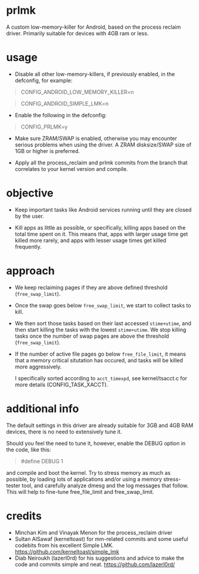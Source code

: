 # prlmk

A custom low-memory-killer for Android, based on the process reclaim driver.
Primarily suitable for devices with 4GB ram or less.

# usage

 - Disable all other low-memory-killers, if previously enabled, in the defconfig, for example:
> CONFIG_ANDROID_LOW_MEMORY_KILLER=n

> CONFIG_ANDROID_SIMPLE_LMK=n

 - Enable the following in the defconfig:
 > CONFIG_PRLMK=y
 
- Make sure ZRAM/SWAP is enabled, otherwise you may encounter serious problems when using the driver. 
  A ZRAM disksize/SWAP size of 1GB or higher is preferred.

- Apply all the process_reclaim and prlmk commits from the branch that correlates to your kernel version and compile.

# objective

- Keep important tasks like Android services running
  until they are closed by the user.

- Kill apps as little as possible, or specifically, killing apps based
  on the total time spent on it. This means that, apps with larger usage
  time get killed more rarely, and apps with lesser usage times get
  killed frequently.

# approach

- We keep reclaiming pages if they are above defined threshold
  (`free_swap_limit`).

- Once the swap goes below `free_swap_limit`, we start to collect tasks to kill.

- We then sort those tasks based on their last accessed `stime+utime`,
  and then start killing the tasks with the lowest `stime+utime`. We stop
  killing tasks once the number of swap pages are above the threshold
  (`free_swap_limit`).

- If the number of active file pages go below `free_file_limit`, it means that a
  memory critical situtation has occured, and tasks will be killed more aggressively.

  I specifically sorted according to `acct_timexpd`, see kernel/tsacct.c for
  more details (CONFIG_TASK_XACCT).
  
# additional info

The default settings in this driver are already suitable for 3GB and 4GB RAM devices, there is no need to extensively tune it.

Should you feel the need to tune it, however, enable the DEBUG option in the code, like this:
> #define DEBUG 1

and compile and boot the kernel. Try to stress memory as much as possible, by loading lots of applications and/or using a memory stress-tester tool, and carefully analyze dmesg and the log messages that follow. This will help to fine-tune free_file_limit and free_swap_limit.

# credits

- Minchan Kim and Vinayak Menon for the process_reclaim driver
- Sultan AlSawaf (kerneltoast) for mm-related commits and some useful codebits from his excellent Simple LMK.
https://github.com/kerneltoast/simple_lmk
- Diab Neiroukh (lazerl0rd) for his suggestions and advice to make the code and commits simple and neat.
https://github.com/lazerl0rd/
